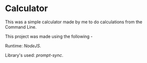 # Calculator

This was a simple calculator made by me to do calculations from the Command Line.

This project was made using the following - 

Runtime:  *NodeJS*.

Library's used:  *prompt-sync*.
